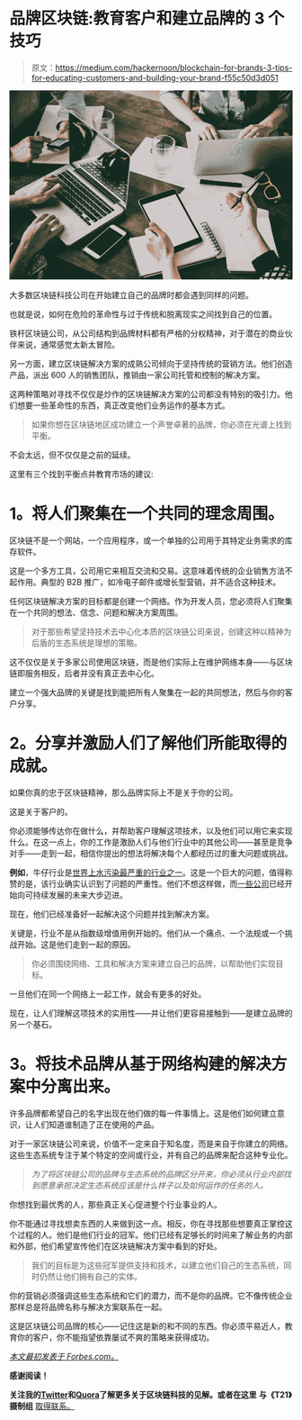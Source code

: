 # 品牌区块链:教育客户和建立品牌的 3 个技巧

> 原文：<https://medium.com/hackernoon/blockchain-for-brands-3-tips-for-educating-customers-and-building-your-brand-f55c50d3d051>

![](img/6510aeab3ccb0b04269305a068107679.png)

大多数区块链科技公司在开始建立自己的品牌时都会遇到同样的问题。

也就是说，如何在危险的革命性与过于传统和脱离现实之间找到自己的位置。

铁杆区块链公司，从公司结构到品牌材料都有严格的分权精神，对于潜在的商业伙伴来说，通常感觉太新太冒险。

另一方面，建立区块链解决方案的成熟公司倾向于坚持传统的营销方法。他们创造产品，派出 600 人的销售团队，推销由一家公司托管和控制的解决方案。

这两种策略对寻找不仅仅是炒作的区块链解决方案的公司都没有特别的吸引力。他们想要一些革命性的东西，真正改变他们业务运作的基本方式。

> 如果你想在区块链地区成功建立一个声誉卓著的品牌，你必须在光谱上找到平衡。

不会太远，但不仅仅是之前的延续。

这里有三个找到平衡点并教育市场的建议:

# **1。将人们聚集在一个共同的理念周围。**

区块链不是一个网站，一个应用程序，或一个单独的公司用于其特定业务需求的库存软件。

这是一个多方工具，公司用它来相互交流和交易。这意味着传统的企业销售方法不起作用。典型的 B2B 推广，如冷电子邮件或增长型营销，并不适合这种技术。

任何区块链解决方案的目标都是创建一个网络。作为开发人员，您必须将人们聚集在一个共同的想法、信念、问题和解决方案周围。

> 对于那些希望坚持技术去中心化本质的区块链公司来说，创建这种以精神为后盾的生态系统是理想的策略。

这不仅仅是关于多家公司使用区块链，而是他们实际上在维护网络本身——与区块链即服务相反，后者并没有真正去中心化。

建立一个强大品牌的关键是找到能把所有人聚集在一起的共同想法，然后与你的客户分享。

# **2。分享并激励人们了解他们所能取得的成就。**

如果你真的忠于区块链精神，那么品牌实际上不是关于你的公司。

这是关于客户的。

你必须能够传达你在做什么，并帮助客户理解这项技术，以及他们可以用它来实现什么。在这一点上，你的工作是激励人们与他们行业中的其他公司——甚至是竞争对手——走到一起，相信你提出的想法将解决每个人都经历过的重大问题或挑战。

**例如**，牛仔行业是[世界上水污染最严重的行业之一](http://www.cnn.com/2010/WORLD/asiapcf/04/26/china.denim.water.pollution/index.html)。这是一个巨大的问题，值得称赞的是，该行业确实认识到了问题的严重性。他们不想这样做，而[一些公司](https://www.fastcompany.com/40455752/everlanes-quest-to-make-the-worlds-most-sustainable-denim)已经开始向可持续发展的未来大步迈进。

现在，他们已经准备好一起解决这个问题并找到解决方案。

关键是，行业不是从指数级增值用例开始的。他们从一个痛点、一个法规或一个挑战开始。这是他们走到一起的原因。

> 你必须围绕网络、工具和解决方案来建立自己的品牌，以帮助他们实现目标。

一旦他们在同一个网络上一起工作，就会有更多的好处。

现在，让人们理解这项技术的实用性——并让他们更容易接触到——是建立品牌的另一个基石。

# **3。将技术品牌从基于网络构建的解决方案中分离出来。**

许多品牌都希望自己的名字出现在他们做的每一件事情上。这是他们如何建立意识，让人们知道谁制造了正在使用的产品。

对于一家区块链公司来说，价值不一定来自于知名度，而是来自于你建立的网络。这些生态系统专注于某个特定的空间或行业，并有自己的品牌来配合这种专业化。

> *为了将区块链公司的品牌与生态系统的品牌区分开来，你必须从行业内部找到愿意承担决定生态系统应该是什么样子以及如何运作的任务的人。*

你想找到最优秀的人，那些真正关心促进整个行业事业的人。

你不能通过寻找想卖东西的人来做到这一点。相反，你在寻找那些想要真正掌控这个过程的人。他们是他们行业的冠军。他们已经有足够长的时间来了解业务的内部和外部，他们希望宣传他们在区块链解决方案中看到的好处。

> 我们的目标是为这些冠军提供支持和技术，以建立他们自己的生态系统，同时仍然让他们拥有自己的实体。

你的营销必须强调这些生态系统和它们的潜力，而不是你的品牌。它不像传统企业那样总是将品牌名称与解决方案联系在一起。

这是区块链公司品牌的核心——记住这是新的和不同的东西。你必须平易近人，教育你的客户，你不能指望依靠屡试不爽的策略来获得成功。

[*本文最初发表于 Forbes.com。*](https://www.forbes.com/sites/samantharadocchia/2018/09/11/blockchain-for-brands-3-tips-for-educating-customers-and-building-your-brand/#3ed020e55158)

**感谢阅读！**

**关注我的**[**Twitter**](https://twitter.com/iamSamsterdam)**和**[**Quora**](https://www.quora.com/profile/Samantha-Radocchia)**了解更多关于区块链科技的见解。或者在这里** **与《T21》摄制组** [取得联系。](https://chronicled.typeform.com/to/y80B2Y)